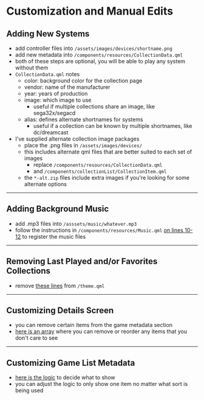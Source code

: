 # Customization and Manual Edits

## Adding New Systems
- add controller files into `/assets/images/devices/shortname.png`
- add new metadata into `/components/resources/CollectionData.qml`
- both of these steps are optional, you will be able to play any system without them
- `CollectionData.qml` notes
    - color: background color for the collection page
    - vendor: name of the manufacturer
    - year: years of production
    - image: which image to use
        - useful if multiple collections share an image, like sega32x/segacd
    - alias: defines alternate shortnames for systems
        - useful if a collection can be known by multiple shortnames, like dc/dreamcast
- I've supplied alternate collection image packages
    - place the .png files in `/assets/images/devices/`
    - this includes alternate qml files that are better suited to each set of images
        - replace `/components/resources/CollectionData.qml`
        - and `/components/collectionList/CollectionItem.qml`
    - the `*-alt.zip` files include extra images if you're looking for some alternate options

---

## Adding Background Music
- add .mp3 files into `/asssets/music/whatever.mp3`
- follow the instructions in `/components/resources/Music.qml` [on lines 10-12](https://github.com/plaidman/retromega-next/blob/24may2022/components/resources/Music.qml#L10-L12) to register the music files

---

## Removing Last Played and/or Favorites Collections
- remove [these lines](https://github.com/plaidman/retromega-next/blob/24may2022/theme.qml#L127-L128) from `/theme.qml`

 ----

## Customizing Details Screen
- you can remove certain items from the game metadata section
- [here is an array](https://github.com/plaidman/retromega-next/blob/24may2022/components/gameDetails/GameMetadata.qml#L86) where you can remove or reorder any items that you don't care to see

---

## Customizing Game List Metadata
- [here is the logic](https://github.com/plaidman/retromega-next/blob/main/components/gameList/GameScroll.qml#L19-L32) to decide what to show
- you can adjust the logic to only show one item no matter what sort is being used
